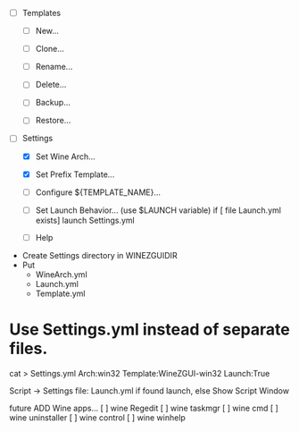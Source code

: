 - [ ] Templates
     -[ ] New...
     -[ ] Clone...
     -[ ] Rename...
     -[ ] Delete...
     -[ ] Backup...
     -[ ] Restore...
     
 
- [ ] Settings
     -[x] Set Wine Arch...
     -[x] Set Prefix Template...
     -[ ] Configure ${TEMPLATE_NAME}...
     -[ ] Set Launch Behavior...
          (use $LAUNCH variable)
          if [ file Launch.yml exists] launch
          Settings.yml
          
     -[ ] Help

- Create Settings directory in WINEZGUIDIR
- Put 
  - WineArch.yml
  - Launch.yml
  - Template.yml

# Use Settings.yml instead of separate files.  
cat > Settings.yml
Arch:win32
Template:WineZGUI-win32
Launch:True


Script -> Settings
file: Launch.yml
if found launch, else Show Script Window

future
ADD Wine apps...
[ ] wine Regedit
[ ] wine taskmgr
[ ] wine cmd
[ ] wine uninstaller
[ ] wine control
[ ] wine winhelp

